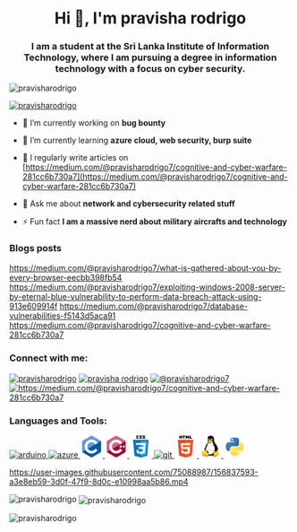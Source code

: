<h1 align="center">Hi 👋, I'm pravisha rodrigo</h1>
<h3 align="center">I am a student at the Sri Lanka Institute of Information Technology, where I am pursuing a degree in information technology with a focus on cyber security.</h3>



<p align="left"> <img src="https://komarev.com/ghpvc/?username=pravisharodrigo&label=Profile%20views&color=0e75b6&style=flat" alt="pravisharodrigo" /> </p>

<p align="left"> <a href="https://twitter.com/pravisharodrigo" target="blank"><img src="https://img.shields.io/twitter/follow/pravisharodrigo?logo=twitter&style=for-the-badge" alt="pravisharodrigo" /></a> </p>

- 🔭 I’m currently working on **bug bounty**

- 🌱 I’m currently learning **azure cloud, web security, burp suite**

- 📝 I regularly write articles on [https://medium.com/@pravisharodrigo7/cognitive-and-cyber-warfare-281cc6b730a7](https://medium.com/@pravisharodrigo7/cognitive-and-cyber-warfare-281cc6b730a7)

- 💬 Ask me about **network and cybersecurity related stuff**

- ⚡ Fun fact **I am a massive nerd about military aircrafts and technology**

### Blogs posts
<!-- BLOG-POST-LIST:START -->
https://medium.com/@pravisharodrigo7/what-is-gathered-about-you-by-every-browser-eecbb398fb54
https://medium.com/@pravisharodrigo7/exploiting-windows-2008-server-by-eternal-blue-vulnerability-to-perform-data-breach-attack-using-913e609914f
https://medium.com/@pravisharodrigo7/database-vulnerabilities-f5143d5aca91
https://medium.com/@pravisharodrigo7/cognitive-and-cyber-warfare-281cc6b730a7
<!-- BLOG-POST-LIST:END -->

<h3 align="left">Connect with me:</h3>
<p align="left">
<a href="https://twitter.com/pravisharodrigo" target="blank"><img align="center" src="https://raw.githubusercontent.com/rahuldkjain/github-profile-readme-generator/master/src/images/icons/Social/twitter.svg" alt="pravisharodrigo" height="30" width="40" /></a>
<a href="https://linkedin.com/in/pravisharodrigo" target="blank"><img align="center" src="https://raw.githubusercontent.com/rahuldkjain/github-profile-readme-generator/master/src/images/icons/Social/linked-in-alt.svg" alt="pravisha rodrigo" height="30" width="40" /></a>
<a href="	https://medium.com/@pravisharodrigo7" target="blank"><img align="center" src="https://raw.githubusercontent.com/rahuldkjain/github-profile-readme-generator/master/src/images/icons/Social/medium.svg" alt="@pravisharodrigo7" height="30" width="40" /></a>
<a href="/https://medium.com/@pravisharodrigo7/cognitive-and-cyber-warfare-281cc6b730a7" target="blank"><img align="center" src="https://raw.githubusercontent.com/rahuldkjain/github-profile-readme-generator/master/src/images/icons/Social/rss.svg" alt="https://medium.com/@pravisharodrigo7/cognitive-and-cyber-warfare-281cc6b730a7" height="30" width="40" /></a>
</p>

<h3 align="left">Languages and Tools:</h3>
<p align="left"> <a href="https://www.arduino.cc/" target="_blank" rel="noreferrer"> <img src="https://cdn.worldvectorlogo.com/logos/arduino-1.svg" alt="arduino" width="40" height="40"/> </a> <a href="https://azure.microsoft.com/en-in/" target="_blank" rel="noreferrer"> <img src="https://www.vectorlogo.zone/logos/microsoft_azure/microsoft_azure-icon.svg" alt="azure" width="40" height="40"/> </a> <a href="https://www.cprogramming.com/" target="_blank" rel="noreferrer"> <img src="https://raw.githubusercontent.com/devicons/devicon/master/icons/c/c-original.svg" alt="c" width="40" height="40"/> </a> <a href="https://www.w3schools.com/cpp/" target="_blank" rel="noreferrer"> <img src="https://raw.githubusercontent.com/devicons/devicon/master/icons/cplusplus/cplusplus-original.svg" alt="cplusplus" width="40" height="40"/> </a> <a href="https://www.w3schools.com/css/" target="_blank" rel="noreferrer"> <img src="https://raw.githubusercontent.com/devicons/devicon/master/icons/css3/css3-original-wordmark.svg" alt="css3" width="40" height="40"/> </a> <a href="https://git-scm.com/" target="_blank" rel="noreferrer"> <img src="https://www.vectorlogo.zone/logos/git-scm/git-scm-icon.svg" alt="git" width="40" height="40"/> </a> <a href="https://www.w3.org/html/" target="_blank" rel="noreferrer"> <img src="https://raw.githubusercontent.com/devicons/devicon/master/icons/html5/html5-original-wordmark.svg" alt="html5" width="40" height="40"/> </a> <a href="https://www.linux.org/" target="_blank" rel="noreferrer"> <img src="https://raw.githubusercontent.com/devicons/devicon/master/icons/linux/linux-original.svg" alt="linux" width="40" height="40"/> </a> <a href="https://www.python.org" target="_blank" rel="noreferrer"> <img src="https://raw.githubusercontent.com/devicons/devicon/master/icons/python/python-original.svg" alt="python" width="40" height="40"/> </a> </p>

https://user-images.githubusercontent.com/75088987/156837593-a3e8eb59-3d0f-47f9-8d0c-e10998aa5b86.mp4  

<p><img align="left" src="https://github-readme-stats.vercel.app/api/top-langs?username=pravisharodrigo&show_icons=true&locale=en&layout=compact" alt="pravisharodrigo" /></p>

<p>&nbsp;<img align="center" src="https://github-readme-stats.vercel.app/api?username=pravisharodrigo&show_icons=true&locale=en" alt="pravisharodrigo" /></p>

<p><img align="center" src="https://github-readme-streak-stats.herokuapp.com/?user=pravisharodrigo&" alt="pravisharodrigo" /></p>
